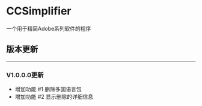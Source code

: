 ﻿# CCSimplifier
一个用于精简Adobe系列软件的程序

## 版本更新

-----
### V1.0.0.0更新
+ 增加功能 #1 删除多国语言包
+ 增加功能 #2 显示删除的详细信息